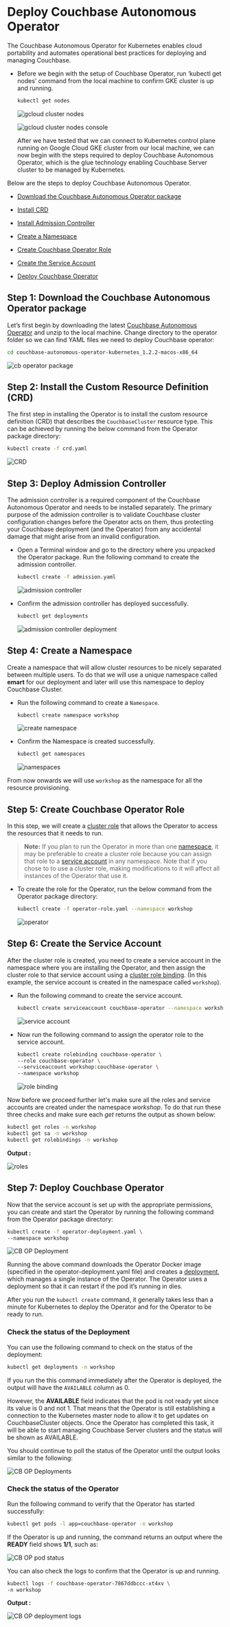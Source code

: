 # Deploy Couchbase Autonomous Operator

The Couchbase Autonomous Operator for Kubernetes enables cloud portability and automates operational best practices for deploying and managing Couchbase.

- Before we begin with the setup of Couchbase Operator, run ‘kubectl get nodes’ command from the local machine to confirm GKE cluster is up and running.

  ```bash
  kubectl get nodes
  ```

  ![gcloud cluster nodes](./assets/gcloud-cluster-nodes.png)

  ![gcloud cluster nodes console](./assets/gcloud-cluster-nodes-console.png)

  After we have tested that we can connect to Kubernetes control plane running on Google Cloud GKE cluster from our local machine, we can now begin with the steps required to deploy Couchbase Autonomous Operator, which is the glue technology enabling Couchbase Server cluster to be managed by Kubernetes.

Below are the steps to deploy Couchbase Autonomous Operator.

- [Download the Couchbase Autonomous Operator package](#step-1-download-the-couchbase-autonomous-operator-package)

- [Install CRD](#step-3-install-the-custom-resource-definition-crd)

- [Install Admission Controller](#step-3-deploy-admission-controller)

- [Create a Namespace](#step-2-create-a-namespace)

- [Create Couchbase Operator Role](#step-5-create-couchbase-operator-role)

- [Create the Service Account](#step-6-create-the-service-account)

- [Deploy Couchbase Operator](#step-7-deploy-couchbase-operator)

## Step 1: Download the Couchbase Autonomous Operator package

Let’s first begin by downloading the latest [Couchbase Autonomous Operator](https://www.couchbase.com/downloads?family=kubernetes) and unzip to the local machine. Change directory to the operator folder so we can find YAML files we need to deploy Couchbase operator:

  ```bash
  cd couchbase-autonomous-operator-kubernetes_1.2.2-macos-x86_64
  ```

  ![cb operator package](./assets/cb-op-package.png)

## Step 2: Install the Custom Resource Definition (CRD)

The first step in installing the Operator is to install the custom resource definition (CRD) that describes the `CouchbaseCluster` resource type. This can be achieved by running the below command from the Operator package directory:

  ```bash
  kubectl create -f crd.yaml
  ```

  ![CRD](./assets/gcloud-cluster-crd-create.png)

## Step 3: Deploy Admission Controller

The admission controller is a required component of the Couchbase Autonomous Operator and needs to be installed separately. The primary purpose of the admission controller is to validate Couchbase cluster configuration changes before the Operator acts on them, thus protecting your Couchbase deployment (and the Operator) from any accidental damage that might arise from an invalid configuration.

- Open a Terminal window and go to the directory where you unpacked the Operator package. Run the following command to create the admission controller.

  ```bash
  kubectl create -f admission.yaml
  ```

  ![admission controller](./assets/gcloud-cluster-admission-controller.png)

- Confirm the admission controller has deployed successfully.

  ```bash
  kubectl get deployments
  ```

  ![admission controller deployment](./assets/gcloud-cluster-get-admission-controller.png)

## Step 4: Create a Namespace

Create a namespace that will allow cluster resources to be nicely separated between multiple users. To do that we will use a unique namespace called **emart** for our deployment and later will use this namespace to deploy Couchbase Cluster.

- Run the following command to create a `Namespace`.

  ```bash
  kubectl create namespace workshop
  ```

  ![create namespace](./assets/gcloud-cluster-namespace-create.png)

- Confirm the Namespace is created successfully.

  ```bash
  kubectl get namespaces
  ```
  
  ![namespaces](./assets/gcloud-cluster-namespace.png)

From now onwards we will use `workshop` as the namespace for all the resource provisioning.

## Step 5: Create Couchbase Operator Role

In this step, we will create a [cluster role](https://kubernetes.io/docs/reference/access-authn-authz/rbac/#api-overview) that allows the Operator to access the resources that it needs to run.

> **Note:**
If you plan to run the Operator in more than one [namespace](https://kubernetes.io/docs/concepts/overview/working-with-objects/namespaces/), it may be preferable to create a cluster role because you can assign that role to a [service account](https://kubernetes.io/docs/reference/access-authn-authz/rbac/#service-account-permissions) in any namespace. Note that if you chose to to use a cluster role, making modifications to it will affect all instances of the Operator that use it.

- To create the role for the Operator, run the below command from the Operator package directory:

  ```bash
  kubectl create -f operator-role.yaml --namespace workshop
  ```

  ![operator](./assets/gcloud-cluster-operator-create.png)

## Step 6: Create the Service Account

After the cluster role is created, you need to create a service account in the namespace where you are installing the Operator, and then assign the cluster role to that service account using a [cluster role binding](https://kubernetes.io/docs/reference/access-authn-authz/rbac/#api-overview). (In this example, the service account is created in the namespace called `workshop`).

- Run the following command to create the service account.

  ```bash
  kubectl create serviceaccount couchbase-operator --namespace workshop
  ```

  ![service account](./assets/gcloud-cluster-serviceaccount.png)

- Now run the following command to assign the operator role to the service account.

  ```bash
  kubectl create rolebinding couchbase-operator \
  --role couchbase-operator \
  --serviceaccount workshop:couchbase-operator \
  --namespace workshop
  ```

  ![role binding](./assets/gcloud-cluster-rolebinding.png)

 Now before we proceed further let's make sure all the roles and service accounts are created under the namespace _workshop_. To do that run these three checks and make sure each _get_ returns the output as shown below:

 ```bash
 kubectl get roles -n workshop
 kubectl get sa -n workshop
 kubectl get rolebindings -n workshop
 ```

 **Output :**

 ![roles](./assets/gcloud-cluster-roles.png)

## Step 7: Deploy Couchbase Operator

Now that the service account is set up with the appropriate permissions, you can create and start the Operator by running the following command from the Operator package directory:

```bash
kubectl create -f operator-deployment.yaml \
--namespace workshop
```

![CB OP Deployment](./assets/gcloud-cluster-operator-deploy.png)

Running the above command downloads the Operator Docker image (specified in the operator-deployment.yaml file) and creates a [deployment](https://kubernetes.io/docs/concepts/workloads/controllers/deployment/), which manages a single instance of the Operator. The Operator uses a deployment so that it can restart if the pod it’s running in dies.

After you run the `kubectl create` command, it generally takes less than a minute for Kubernetes to deploy the Operator and for the Operator to be ready to run.

### Check the status of the Deployment

You can use the following command to check on the status of the deployment:

```bash
kubectl get deployments -n workshop
```

If you run the this command immediately after the Operator is deployed, the output will have the `AVAILABLE` column as 0.

However, the **AVAILABLE** field indicates that the pod is not ready yet since its value is 0 and not 1. That means that the Operator is still establishing a connection to the Kubernetes master node to allow it to get updates on CouchbaseCluster objects. Once the Operator has completed this task, it will be able to start managing Couchbase Server clusters and the status will be shown as AVAILABLE.

You should continue to poll the status of the Operator until the output looks similar to the following:

![CB OP Deployments](./assets/gcloud-cluster-operator-deployments.png)

### Check the status of the Operator

Run the following command to verify that the Operator has started successfully:

```bash
kubectl get pods -l app=couchbase-operator -n workshop
```

If the Operator is up and running, the command returns an output where the **READY** field shows **1/1**, such as:

![CB OP pod status](./assets/gcloud-cluster-operator-pod.png)

You can also check the logs to confirm that the Operator is up and running. 

```bash
kubectl logs -f couchbase-operator-7867ddbccc-xt4xv \
-n workshop
```

**Output :**

![CB OP deployment logs](./assets/gcloud-cluster-operator-logs.png)
